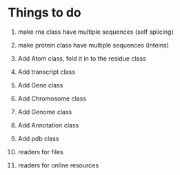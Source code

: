 # Things to do

1. make rna class have multiple sequences (self splicing)
2. make protein class have multiple sequences (inteins)

1. Add Atom class, fold it in to the residue class
3. Add transcript class
4. Add Gene class
5. Add Chromosome class
6. Add Genome class
7. Add Annotation class
8. Add pdb class
9. readers for files
10. readers for online resources
